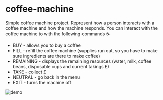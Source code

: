 # coffee-machine
Simple coffee machine project. Represent how a person interacts with a coffee machine and how the machine responds. You can interact with the coffee machine to with the following commands ☕

* BUY - allows you to buy a coffee
* FILL - refill the coffee machine (supplies run out, so you have to make sure ingredients are there to make coffee)
* REMAINING - displays the remaining resources (water, milk, coffee beans, disposable cups and current takings £)
* TAKE - collect £ 
* NEUTRAL - go back in the menu
* EXIT - turns the machine off

![demo](https://user-images.githubusercontent.com/65969444/96377386-5afc4b00-117d-11eb-999e-ca7a32bde834.gif)
